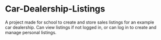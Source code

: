 # Car-Dealership-Listings
A project made for school to create and store sales listings for an example car dealership. Can view listings if not logged in, or can log in to create and manage personal listings.
